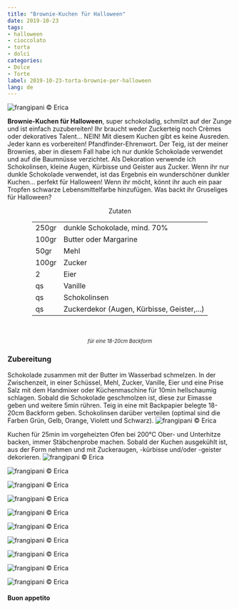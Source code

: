 ```yaml
---
title: "Brownie-Kuchen für Halloween"
date: 2019-10-23
tags:
- halloween
- cioccolato
- torta
- dolci
categories:
- Dolce
- Torte
label: 2019-10-23-torta-brownie-per-halloween
lang: de 
---
```

![](../2019-10-23-torta-brownie-per-halloween/header.jpeg "frangipani © Erica")

**Brownie-Kuchen für Halloween**, super schokoladig, schmilzt auf der Zunge und ist einfach zuzubereiten! Ihr braucht weder Zuckerteig noch Crèmes oder dekoratives Talent... NEIN! Mit diesem Kuchen gibt es keine Ausreden. Jeder kann es vorbereiten! Pfandfinder-Ehrenwort. Der Teig, ist der meiner Brownies, aber in diesem Fall habe ich nur dunkle Schokolade verwendet und auf die Baumnüsse verzichtet. Als Dekoration verwende ich Schokolinsen, kleine Augen, Kürbisse und Geister aus Zucker. Wenn ihr nur dunkle Schokolade verwendet, ist das Ergebnis ein wunderschöner dunkler Kuchen... perfekt für Halloween! Wenn ihr möcht, könnt ihr auch ein paar Tropfen schwarze Lebensmittelfarbe hinzufügen. Was backt ihr Gruseliges für Halloween?

<div id="wrapper" style="text-align: center">
  <div id="yourdiv" style="display: inline-block;">
    <div class="ingredients" itemscope itemtype="http://schema.org/Recipe">
      <span itemprop="name" style="display:none;">Brownie-Kuchen für Halloween</span>
      <span itemprop="recipeCategory" style="display:none;">Süsses</span>
      <img itemprop="image" style="display:none;" class="ignore-gallery-item" src="../2019-10-23-torta-brownie-per-halloween/header.jpeg"/>
      <span itemprop="author" style="display:none;">Erica Raiano</span>
      <span itemprop="description" style="display:none;">Brownie-Kuchen für Halloween, super schokoladig, schmilzt auf der Zunge und ist einfach zuzubereiten! Ihr braucht weder Zuckerteig noch Crèmes oder dekoratives Talent...</span>
      <div class="ingredients-title">Zutaten</div>
      <table>
        <tbody>
          <tr itemprop="recipeIngredient">
            <td>250gr</td>
            <td>dunkle Schokolade, mind. 70%</td>
          </tr>
          <tr itemprop="recipeIngredient">
            <td>100gr</td>
            <td>Butter oder Margarine</td>
          </tr>
          <tr itemprop="recipeIngredient">
            <td>50gr</td>
            <td>Mehl</td>
          </tr>
          <tr itemprop="recipeIngredient">
            <td>100gr</td>
            <td>Zucker</td>
          </tr>
          <tr itemprop="recipeIngredient">
            <td>2</td>
            <td>Eier</td>
          </tr>
          <tr itemprop="recipeIngredient">
            <td>qs</td>
            <td>Vanille</td>
          </tr>
          <tr itemprop="recipeIngredient">
            <td>qs</td>
            <td>Schokolinsen</td>
          </tr>
          <tr itemprop="recipeIngredient">
            <td>qs</td>
            <td>Zuckerdekor (Augen, Kürbisse, Geister,...)</td>
          </tr>
        </tbody>
      </table>
      <br></br>
      <i class="pull-right" style="font-size: 80%;">für eine 18-20cm Backform</i>
    </div>
  </div>
</div>


<h3>
  <font color="grey">
    <i class="fa-solid fa-gears"></i>
  </font> Zubereitung
</h3>

Schokolade zusammen mit der Butter im Wasserbad schmelzen. In der Zwischenzeit, in einer Schüssel, Mehl, Zucker, Vanille, Eier und eine Prise Salz mit dem Handmixer oder Küchenmaschine für 10min hellschaumig schlagen. Sobald die Schokolade geschmolzen ist, diese zur Eimasse geben und weitere 5min rühren. Teig in eine mit Backpapier belegte 18-20cm Backform geben. Schokolinsen darüber verteilen (optimal sind die Farben Grün, Gelb, Orange, Violett und Schwarz).
![](../2019-10-23-torta-brownie-per-halloween/teglia.jpeg "frangipani © Erica")

Kuchen für 25min im vorgeheizten Ofen bei 200°C Ober- und Unterhitze backen, immer Stäbchenprobe machen. Sobald der Kuchen ausgekühlt ist, aus der Form nehmen und mit Zuckeraugen, -kürbisse und/oder -geister dekorieren.
![](../2019-10-23-torta-brownie-per-halloween/risultato1.jpeg "frangipani © Erica")

![](../2019-10-23-torta-brownie-per-halloween/risultato2.jpeg "frangipani © Erica")

![](../2019-10-23-torta-brownie-per-halloween/risultato3.jpeg "frangipani © Erica")

![](../2019-10-23-torta-brownie-per-halloween/risultato4.jpeg "frangipani © Erica")

![](../2019-10-23-torta-brownie-per-halloween/risultato5.jpeg "frangipani © Erica")

![](../2019-10-23-torta-brownie-per-halloween/risultato6.jpeg "frangipani © Erica")

![](../2019-10-23-torta-brownie-per-halloween/risultato7.jpeg "frangipani © Erica")

![](../2019-10-23-torta-brownie-per-halloween/risultato8.jpeg "frangipani © Erica")

![](../2019-10-23-torta-brownie-per-halloween/risultato9.jpeg "frangipani © Erica")

![](../2019-10-23-torta-brownie-per-halloween/risultato10.jpeg "frangipani © Erica")

<h4>Buon appetito
  <font color="red">
    <i class="fa-regular fa-face-smile"></i>
  </font>
</h4>